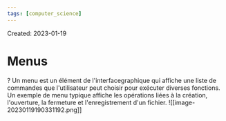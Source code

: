 ```yaml
---
tags: [computer_science] 
---
```

Created: 2023-01-19

# Menus
?
Un menu est un élément de l'interfacegraphique qui affiche une liste de commandes que l'utilisateur peut choisir pour exécuter diverses fonctions. Un exemple de menu typique affiche les opérations liées à la création, l'ouverture, la fermeture et l'enregistrement d'un fichier. ![[image-20230119190331192.png]]
<!--SR:!2023-02-02,10,250-->

